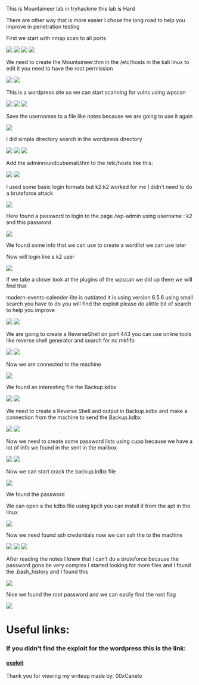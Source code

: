 <p>This is Mountaineer lab in tryhackme this lab is Hard </p>

<p>There are other way that is more easier I chose the long road to help you improve in penetration testing</p>

<p>First we start with nmap scan to all ports</p>

<img src="./Images/Screenshot%202024-10-28%20140042.png"></img>
<img src="./Images/Screenshot%202024-10-28%20140212.png"></img>
<img src="./Images/Screenshot%202024-10-28%20140428.png"></img>
<img src="./Images/Screenshot%202024-10-28%20140626.png"></img>

<p>We need to create the Mountaineer.thm in the /etc/hosts in the kali linux to edit it you need to have the root permission </p>

<img src="./Images/Screenshot%202024-10-28%20140846.png"></img>
<img src="./Images/Screenshot%202024-10-28%20140955.png"></img>

<p>This is a wordpress site so we can start scanning for vulns using wpscan </p> 

<img src="./Images/Screenshot%202024-10-28%20141051.png"></img>
<img src="./Images/Screenshot%202024-10-28%20141138.png"></img>
<img src="./Images/Screenshot%202024-10-28%20141349.png"></img>

<p>Save the usernames to a file like notes because we are going to use it again </p>

<img src="./Images/Screenshot%202024-10-28%20141509.png"></img>

<p>I did simple directory search in the wordpress directory</p>

<img src="./Images/Screenshot%202024-10-28%20142428.png"></img>
<img src="./Images/Screenshot%202024-10-28%20142519.png"></img>
<img src="./Images/Screenshot%202024-10-28%20142637.png"></img>

<p>Add the adminroundcubemail.thm to the /etc/hosts like this:</p> 

<img src="./Images/Screenshot%202024-10-28%20142737.png"></img>
<img src="./Images/Screenshot%202024-10-28%20143914.png"></img>

<p>I used some basic login formats but k2:k2 worked for me I didn’t need to do a bruteforce attack </p>

<img src="./Images/Screenshot%202024-10-28%20144021.png"></img>

<p>Here found a password to login to the page /wp-admin using username : k2 and this password</p>

<img src="./Images/Screenshot%202024-10-28%20144156.png"></img>

<p>We found some info that we can use to create a wordlist we can use later </p>

<p>Now will login like a k2 user</p>

<img src="./Images/Screenshot%202024-10-28%20144443.png"></img>

<p>If we take a closer look at the plugins of the wpscan we did up there we will find that</p>

<p>modern-events-calender-lite is outdated it is using version 6.5.6 using small search you have to do you will find the exploit please do alittle bit of search to help you improve</p>

<img src="./Images/Screenshot%202024-10-28%20145206.png"></img>
<img src="./Images/Screenshot%202024-10-28%20145256.png"></img> 

<p>We are going to create a ReverseShell on port 443 you can use online tools like reverse shell generator and search for nc mkfifo </p>

<img src="./Images/Screenshot%202024-10-28%20145521.png"></img>
<img src="./Images/Screenshot%202024-10-28%20145648.png"></img>

<p>Now we are connected to the machine</p>

<img src="./Images/Screenshot%202024-10-28%20145807.png"></img>

<p>We found an interesting file the Backup.kdbx</p>

<img src="./Images/Screenshot%202024-10-28%20145854.png"></img>
<img src="./Images/Screenshot%202024-10-28%20150008.png"></img>

<p>We need to create a Reverse Shell and output in Backup.kdbx and make a connection from the machine to send the Backup.kdbx</p>

<img src="./Images/Screenshot%202024-10-28%20151122.png"></img>
<img src="./Images/Screenshot%202024-10-28%20151135.png"></img>

<p>Now we need to create some password lists using cupp because we have a lot of info we found in the sent in the mailbox </p>

<img src="./Images/Screenshot%202024-10-28%20151512.png"></img>
<img src="./Images/Screenshot%202024-10-28%20151525.png"></img>

<p>Now we can start crack the backup.kdbx file</p> 

<img src="./Images/Screenshot%202024-10-28%20151702.png"></img>

<p>We found the password</p> 
<p>We can open a the kdbx file using kpcli you can install it from the apt in the linux</p>

<img src="./Images/Screenshot%202024-10-28%20151851.png"></img>
 
<p>Now we need found ssh credentials now we can ssh the to the machine</p>

 <img src="./Images/Screenshot%202024-10-28%20151954.png"></img>
 <img src="./Images/Screenshot%202024-10-28%20152028.png"></img>
 <img src="./Images/Screenshot%202024-10-28%20152135.png"></img>
 
<p>After reading the notes I knew that I can’t do a bruteforce because the password gona be very complex I started looking for more files and I found the .bash_history and I found this </p>

<img src="./Images/Screenshot%202024-10-28%20152212.png"></img>

<p>Nice we found the root password and we can easily find the root flag</p>

<img src="./Images/Screenshot%202024-10-28%20152324.png"></img>

<h1>Useful links:</h1>
<h3>If you didn’t find the exploit for the wordpress this is the link: </h3>
<h4><a href="https://www.exploit-db.com/exploits/50082">exploit</a></h4>

Thank you for viewing my writeup made by: 00xCanelo
